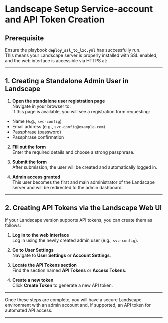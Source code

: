 # Landscape Setup Service-account and API Token Creation

## Prerequisite  
Ensure the playbook **`deploy_ssl_to_lxc.yml`** has successfully run.  
This means your Landscape server is properly installed with SSL enabled, and the web interface is accessible via HTTPS at:  


---

## 1. Creating a Standalone Admin User in Landscape

1. **Open the standalone user registration page**  
   Navigate in your browser to:  
If this page is available, you will see a registration form requesting:  
- Name (e.g., `svc-config`)  
- Email address (e.g., `svc-config@example.com`)  
- Passphrase (password)  
- Passphrase confirmation

2. **Fill out the form**  
Enter the required details and choose a strong passphrase.

3. **Submit the form**  
After submission, the user will be created and automatically logged in.

4. **Admin access granted**  
This user becomes the first and main administrator of the Landscape server and will be redirected to the admin dashboard.

---

## 2. Creating API Tokens via the Landscape Web UI

If your Landscape version supports API tokens, you can create them as follows:

1. **Log in to the web interface**  
Log in using the newly created admin user (e.g., `svc-config`).

2. **Go to User Settings**  
Navigate to **User Settings** or **Account Settings**.

3. **Locate the API Tokens section**  
Find the section named **API Tokens** or **Access Tokens**.

4. **Create a new token**  
Click **Create Token** to generate a new API token.

---

Once these steps are complete, you will have a secure Landscape environment with an admin account and, if supported, an API token for automated API access.

---

